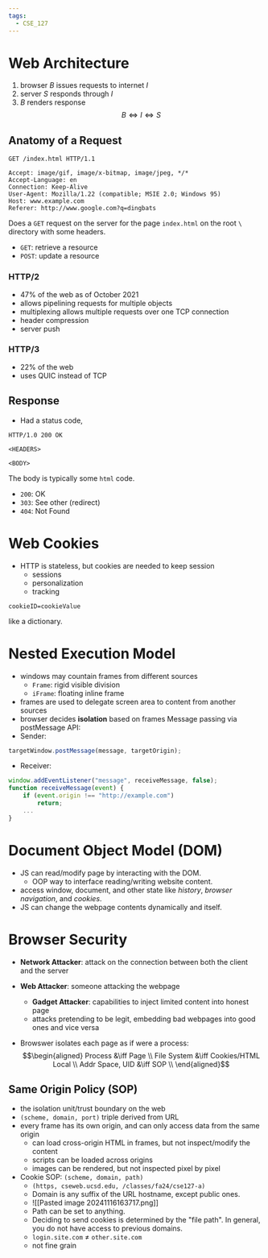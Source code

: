 ```yaml
---
tags:
  - CSE_127
---
```

# Web Architecture
1. browser $B$ issues requests to internet $I$
2. server $S$ responds through $I$
3. $B$ renders response
$$B \iff I \iff S$$

## Anatomy of a Request

```
GET /index.html HTTP/1.1

Accept: image/gif, image/x-bitmap, image/jpeg, */* 
Accept-Language: en 
Connection: Keep-Alive 
User-Agent: Mozilla/1.22 (compatible; MSIE 2.0; Windows 95) 
Host: www.example.com 
Referer: http://www.google.com?q=dingbats
```
Does a `GET` request on the server for the page `index.html` on the root `\` directory with some headers. 
- `GET`: retrieve a resource
- `POST`: update a resource

### HTTP/2
- 47% of the web as of October 2021
- allows pipelining requests for multiple objects
- multiplexing allows multiple requests over one TCP connection 
- header compression
- server push
### HTTP/3
- 22% of the web
- uses QUIC instead of TCP

## Response
- Had a status code,
```
HTTP/1.0 200 OK

<HEADERS>

<BODY>
```
The body is typically some `html` code.
- `200`: OK
- `303`: See other (redirect)
- `404`: Not Found

# Web Cookies
- HTTP is stateless, but cookies are needed to keep session
	- sessions
	- personalization
	- tracking
```
cookieID=cookieValue
```
like a dictionary.

# Nested Execution Model
- windows may countain frames from different sources
	- `Frame`: rigid visible division
	- `iFrame`: floating inline frame
- frames are used to delegate screen area to content from another sources
- browser decides **isolation** based on frames
Message passing via postMessage API: 
- Sender:
```js
targetWindow.postMessage(message, targetOrigin);
```
- Receiver: 
```js
window.addEventListener("message", receiveMessage, false); 
function receiveMessage(event) { 
	if (event.origin !== "http://example.com") 
		return; 
	...
}
```

# Document Object Model (DOM)
- JS can read/modify page by interacting with the DOM. 
	- OOP way to interface reading/writing website content.
- access window, document, and other state like *history*, *browser navigation*, and *cookies*.
- JS can change the webpage contents dynamically and itself.

# Browser Security
- **Network Attacker**: attack on the connection between both the client and the server
- **Web Attacker**: someone attacking the webpage
	- **Gadget Attacker**: capabilities to inject limited content into honest page
	- attacks pretending to be legit, embedding bad webpages into good ones and vice versa

- Browswer isolates each page as if were a process:
$$\begin{aligned}
	Process &\iff Page \\
	File System &\iff Cookies/HTML Local \\
	Addr Space, UID &\iff SOP \\
\end{aligned}$$
## Same Origin Policy (SOP)
- the isolation unit/trust boundary on the web
- `(scheme, domain, port)` triple derived from URL
- every frame has its own origin, and can only access data from the same origin
	- can load cross-origin HTML in frames, but not inspect/modify the content
	- scripts can be loaded across origins
	- images can be rendered, but not inspected pixel by pixel
- Cookie SOP: `(scheme, domain, path)`
	- `(https, cseweb.ucsd.edu, /classes/fa24/cse127-a)`
	- Domain is any suffix of the URL hostname, except public ones. 
	- ![[Pasted image 20241116163717.png]]
	- Path can be set to anything.  
	- Deciding to send cookies is determined by the "file path". In general, you do not have access to previous domains. 
	- `login.site.com` $\neq$ `other.site.com`
	- not fine grain